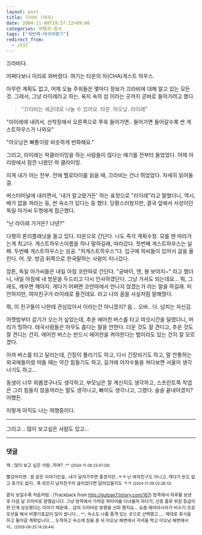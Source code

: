 ```yaml
---
layout: post
title: 끄라비 (태국)
date: 2004-11-08T19:57:12+09:00
categories: 여행과-음식
tags: ["세번째-태국여행기"]
redirect_from:
  - /537
---
```


끄라비다.

어쩌다보니 이리로 와버렸다. 여기는 타운의 차(CHA)게스트 하우스.

아무런 계획도 없고, 어제 오늘 주워들은 몇마디 정보가 끄라비에 대해 알고 있는 모든 것. 그래서, 그냥 라이레라고 하는, 육지 속의 섬 이라는 곳까지 곧바로 들어가려고 했다.

> "끄라비는 세군데로 나눌 수 있어요. 타운. 아오낭. 라이레"

"라이레에 내려서, 선착장에서 오른쪽으로 쭈욱 들어가면.. 들어가면 들어갈수록 싼 게스트하우스가 나와요"

"아오낭은 빠통이랑 비슷하게 번화해요."

그리고, 라이레는 락클라이밍을 하는 사람들이 많다는 얘기를 전부터 들었었다. 어제 아리랑에서 잠깐 나왔던 락 클라이밍.

이게 내가 아는 전부. 전에 헬로타이를 읽을 때, 끄라비는 건너 뛰었었다. 자세히 읽어둘걸.

버스터미널에 내리면서, '내가 알고왔거든' 하는 표정으로 "라이레"라고 말했더니, 역시, 배가 없을 꺼라는 둥, 싼 숙소가 있다는 둥 했다. 당황스러웠지만, 결국 앞에서 서성이던 독일 아가씨 두명에게 접근했다.

"난 라이레 가거든? 너넨?"

다행히 론리플래닛을 들고 있다. 타운으로 간단다. 나도 즉각 계획수정. 모를 땐 따라가는게 최고다. 게스트하우스이름을 하나 말하길래, 따라갔다. 첫번째 게스트하우스는 실패. 두번째 게스트하우스는 성공. "차게스트하우스"다. 입구에 피씨들이 있어서 글을 올린다. 어..랏. 방금 뒤쪽으로 한국말하는 사람이 지나갔다.

암튼, 독일 아가씨들은 내일 아침 코란따로 간단다. "굳바이, 앤, 봉 보야지~" 라고 했더니, 내일 아침에 내 방문을 두드리고 다시 인사하겠단다. 그냥 가셔도 되는데요... 뭐, 그래도, 깨우면 깨야지. 게다가 어쩌면 코란따에서 만나지 않겠는가 라는 말을 하길래. 미안하지만, 여자친구가 라이레로 올건데요. 라고 나의 꿈을 사실처럼 말해줬다.

뭐, 이 친구들이 나한테 관심있어서 이러는건 아니겠지? 음... 오바.. 다. 넘치는 자신감.

어젯밤부터 감기가 오는가 싶었는데, 추운 에어컨 버스를 타고 여섯시간을 달렸더니, 머리가 띵하다. 태국사람들은 아무도 춥다는 말을 안한다. 더운 것도 잘 견디고, 추운 것도 잘 견디는 건지. 에어컨 버스는 반드시 에어컨을 켜야한다는 법이라도 있는 건지 잘 모르겠다.

아까 버스를 타고 달리는데, 긴장이 풀리기도 하고, 다시 긴장되기도 하고, 말 안통하는 외국애들이랑 떠들 때는 약간 힘들기도 하고, 길가에 야자수들을 쳐다보면 서울이 생각나기도 하고...

동생이 너무 외롭겠구나도 생각하고, 부모님은 잘 계신지도 생각하고, 스프린트쪽 작업은 그리 힘들지 않을꺼라는 말도 생각나고, 빠이도 생각나고, 그랬다. 슬슬 끝내야겠지? 어쨌든.

이렇게 아직도 나는 여행중이다.

---

그리고... 많이 보고싶은 사람도 있고...

* * *

### 댓글



<!--- cmt:903 --->
<!--- mail: --->
<!--- parent:0 --->

<small>레 : 많이 보고 싶은 사람..저여?..^^ <small>(2004-11-08 23:47:09)</small></small>


<!--- cmt:904 --->
<!--- mail: --->
<!--- parent:0 --->

<small>빨강머리앤 : 꿈 같은 이야기인걸.. 내가 달려가주면 좋겠지만..ㅋㅋ  난 여자친구도 아니고..게다가 돈도 없고 휴가도 없지.. 혹 모르지 남자친구의 글이었다면 달려갔을지도 ㅋㅋ <small>(2004-11-09 02:38:13)</small></small>


<!--- cmt:905 --->
<!--- mail: --->
<!--- parent:0 --->

<small>끝이 보일수록 처음처럼 : <!-- ping:905 ---> (Trackback from <a href='http://gutpan7.tistory.com/167'>http://gutpan7.tistory.com/167</a>) 방콕에서 하루를 보낸 후 다음 날 끄라비로 향했습니다. 그냥 방콕에서 가까운 파타야를 다녀올까 하다가, 신종 플루 위험 등급이 한 단계 상승했다는 이야기 때문에... 급히 끄라비로 방향을 선회 했지요... 요즘 에어아시아가 비수기 프로모션을 해서 비행기표값이 많이 쌉니다... ^^; 숙소도 나름 품격 있는 곳으로 선택했고..... 제대로 휴식을 하고 돌아갈 계획입니다.... 도착하고 숙소에 짐을 푼 뒤 아오낭 해변에서 저녁을 먹고 아오낭 해변에서 시.. <small>(2009-06-25 14:26:44)</small></small>

